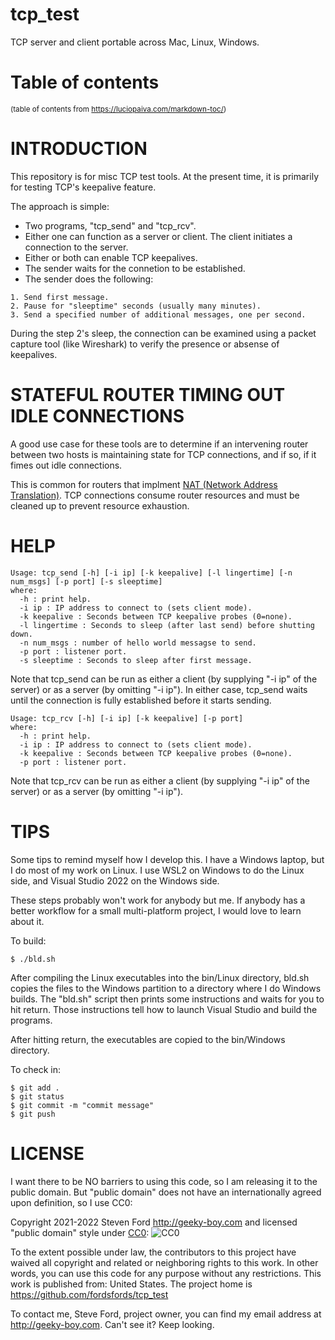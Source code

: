# tcp_test
TCP server and client portable across Mac, Linux, Windows.

# Table of contents

<sup>(table of contents from https://luciopaiva.com/markdown-toc/)</sup>


# INTRODUCTION

This repository is for misc TCP test tools.
At the present time, it is primarily for testing TCP's keepalive feature.

The approach is simple:
* Two programs, "tcp_send" and "tcp_rcv".
* Either one can function as a server or client.
The client initiates a connection to the server.
* Either or both can enable TCP keepalives.
* The sender waits for the connetion to be established.
* The sender does the following:
````
1. Send first message.
2. Pause for "sleeptime" seconds (usually many minutes).
3. Send a specified number of additional messages, one per second.
````

During the step 2's sleep,
the connection can be examined using a packet capture tool (like Wireshark)
to verify the presence or absense of keepalives.

# STATEFUL ROUTER TIMING OUT IDLE CONNECTIONS

A good use case for these tools are to determine if an intervening
router between two hosts is maintaining state for TCP connections,
and if so, if it fimes out idle connections.

This is common for routers that implment
[NAT (Network Address Translation)](https://en.wikipedia.org/wiki/Network_address_translation).
TCP connections consume router resources and must be cleaned up
to prevent resource exhaustion.


# HELP

````
Usage: tcp_send [-h] [-i ip] [-k keepalive] [-l lingertime] [-n num_msgs] [-p port] [-s sleeptime]
where:
  -h : print help.
  -i ip : IP address to connect to (sets client mode).
  -k keepalive : Seconds between TCP keepalive probes (0=none).
  -l lingertime : Seconds to sleep (after last send) before shutting down.
  -n num_msgs : number of hello world messagse to send.
  -p port : listener port.
  -s sleeptime : Seconds to sleep after first message.
````

Note that tcp_send can be run as either a client (by supplying "-i ip" of the server)
or as a server (by omitting "-i ip").
In either case, tcp_send waits until the connection is fully established
before it starts sending.


````
Usage: tcp_rcv [-h] [-i ip] [-k keepalive] [-p port]
where:
  -h : print help.
  -i ip : IP address to connect to (sets client mode).
  -k keepalive : Seconds between TCP keepalive probes (0=none).
  -p port : listener port.
````

Note that tcp_rcv can be run as either a client (by supplying "-i ip" of the server)
or as a server (by omitting "-i ip").


# TIPS

Some tips to remind myself how I develop this.
I have a Windows laptop, but I do most of my work on Linux.
I use WSL2 on Windows to do the Linux side,
and Visual Studio 2022 on the Windows side.

These steps probably won't work for anybody but me.
If anybody has a better workflow for a small multi-platform project,
I would love to learn about it.

To build:
````
$ ./bld.sh
````

After compiling the Linux executables into the bin/Linux directory,
bld.sh copies the files to the Windows partition to a directory
where I do Windows builds.
The "bld.sh" script then prints some instructions and
waits for you to hit return.
Those instructions tell how to launch Visual Studio
and build the programs.

After hitting return, the executables are copied
to the bin/Windows directory.

To check in:
````
$ git add .
$ git status
$ git commit -m "commit message"
$ git push
````


# LICENSE

I want there to be NO barriers to using this code, so I am releasing it to the public domain.  But "public domain" does not have an internationally agreed upon definition, so I use CC0:

Copyright 2021-2022 Steven Ford http://geeky-boy.com and licensed
"public domain" style under
[CC0](http://creativecommons.org/publicdomain/zero/1.0/):
![CC0](https://licensebuttons.net/p/zero/1.0/88x31.png "CC0")

To the extent possible under law, the contributors to this project have
waived all copyright and related or neighboring rights to this work.
In other words, you can use this code for any purpose without any
restrictions.  This work is published from: United States.  The project home
is https://github.com/fordsfords/tcp_test

To contact me, Steve Ford, project owner, you can find my email address
at http://geeky-boy.com.  Can't see it?  Keep looking.
